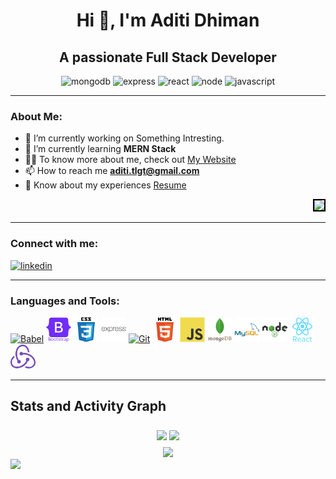 <div align="center">
  <h1>Hi 👋, I'm Aditi Dhiman</h1>
  <h2>A passionate Full Stack Developer</h2>
</div>

<div align="center">
  <img src="https://img.shields.io/badge/M-MongoDB-brightgreen" alt="mongodb"/>
  <img src="https://img.shields.io/badge/E-Express-black" alt="express"/>
  <img src="https://img.shields.io/badge/R-React-skyblue" alt="react"/>
  <img src="https://img.shields.io/badge/N-Node-green" alt="node"/>
  <img src="https://img.shields.io/badge/JS-Javascript-yellow" alt="javascript"/>
</div>

<hr/>

  <h3>About Me:</h3>
  <div align="left">
    <ul>
      <li>🔭 I’m currently working on Something Intresting.</li>
      <li>🌱 I’m currently learning <strong>MERN Stack</strong></li>
      <li>👨‍💻 To know more about me, check out <a href="#" rel="nofollow">My Website</a></li>
      <li>📫 How to reach me <strong><a href="mailto:aditi.tlgt244@gmail.com">aditi.tlgt@gmail.com</a></strong></li>
      <li>📄 Know about my experiences <a href="https://drive.google.com/file/d/1PRqd8mJGGRifrqXpLsuyA3NgKRQxgjW8/view?usp=drive_link" rel="nofollow">Resume</a></li>
    </ul>
  </div>
  <div align="right">
    <img src="https://cdn.dribbble.com/users/1364029/screenshots/16093268/media/68e82a7fb4904614a9066d6b540c14b2.gif" data-animated-image="" style="width: 50%; border: 2px solid black;">
  </div>


<hr/>

### Connect with me:
<a href="https://www.linkedin.com/in/aditi-dhiman008"><img src="https://raw.githubusercontent.com/rahuldkjain/github-profile-readme-generator/master/src/images/icons/Social/linked-in-alt.svg" style="width:4%;" alt="linkedin"/></a>

<hr/>

### Languages and Tools:
<a href="https://babeljs.io/" rel="nofollow"><img src="https://www.vectorlogo.zone/logos/babeljs/babeljs-icon.svg" alt="Babel" width="40" height="40"></a>
<a href="https://getbootstrap.com" rel="nofollow"><img src="https://raw.githubusercontent.com/devicons/devicon/master/icons/bootstrap/bootstrap-plain-wordmark.svg" alt="Bootstrap" width="40" height="40"></a>
<a href="https://www.w3schools.com/css/" rel="nofollow"><img src="https://raw.githubusercontent.com/devicons/devicon/master/icons/css3/css3-original-wordmark.svg" alt="CSS3" width="40" height="40"></a>
<a href="https://expressjs.com" rel="nofollow"><img src="https://raw.githubusercontent.com/devicons/devicon/master/icons/express/express-original-wordmark.svg" alt="Express" width="40" height="40"></a>
<a href="https://git-scm.com/" rel="nofollow"><img src="https://www.vectorlogo.zone/logos/git-scm/git-scm-icon.svg" alt="Git" width="40" height="40"></a>
<a href="https://developer.mozilla.org/en-US/docs/Web/HTML" rel="nofollow"><img src="https://raw.githubusercontent.com/devicons/devicon/master/icons/html5/html5-original-wordmark.svg" alt="HTML5" width="40" height="40"></a>
<a href="https://developer.mozilla.org/en-US/docs/Web/JavaScript" rel="nofollow"><img src="https://raw.githubusercontent.com/devicons/devicon/master/icons/javascript/javascript-original.svg" alt="Javascript" width="40" height="40"></a>
<a href="https://www.mongodb.com/" rel="nofollow"><img src="https://raw.githubusercontent.com/devicons/devicon/master/icons/mongodb/mongodb-original-wordmark.svg" alt="MongoDB" width="40" height="40"></a>
<a href="https://www.mysql.com/" rel="nofollow"><img src="https://raw.githubusercontent.com/devicons/devicon/master/icons/mysql/mysql-original-wordmark.svg" alt="MySQL" width="40" height="40"></a>
<a href="https://nodejs.org" rel="nofollow"><img src="https://raw.githubusercontent.com/devicons/devicon/master/icons/nodejs/nodejs-original-wordmark.svg" alt="Node.js" width="40" height="40"></a>
<a href="https://reactjs.org/" rel="nofollow"><img src="https://raw.githubusercontent.com/devicons/devicon/master/icons/react/react-original-wordmark.svg" alt="React" width="40" height="40"></a>
<a href="https://redux.js.org/" rel="nofollow"><img src="https://raw.githubusercontent.com/devicons/devicon/master/icons/redux/redux-original.svg" alt="Redux" width="40" height="40"></a>


<hr/>

## Stats and Activity Graph
<div display="inline-block" align="center" style="padding:8px">
  <img src="https://github-readme-stats.vercel.app/api?username=itiaditi&show_icons=true&locale=en"/>
<img src="https://github-readme-streak-stats.herokuapp.com/?user=itiaditi"/>
</div>
<div margin-top="4px"align="center"><img src="https://github-readme-stats.vercel.app/api/top-langs?username=itiaditi&show_icons=true&locale=en&layout=compact" style="width:"80%"/></div>

<img src="https://github-readme-activity-graph.vercel.app/graph?username=itiaditi&theme=react-light&bg_color=white"/>
